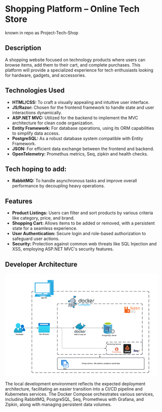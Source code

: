 # Shopping Platform – Online Tech Store
known in repo as Project-Tech-Shop

## Description

A shopping website focused on technology products where users can browse items, add them to their cart, and complete purchases. This platform will provide a specialized experience for tech enthusiasts looking for hardware, gadgets, and accessories.

## Technologies Used

- **HTML/CSS:** To craft a visually appealing and intuitive user interface.
- **JS/Razor:** Chosen for the frontend framework to handle state and user interactions dynamically.
- **ASP.NET MVC:** Utilized for the backend to implement the MVC architecture for clean code organization.
- **Entity Framework:** For database operations, using its ORM capabilities to simplify data access.
- **PostgreSQL:** As a robust database system compatible with Entity Framework.
- **JSON:** For efficient data exchange between the frontend and backend.
- **OpenTelemetry:** Promethus metrics, Seq, zipkin and health checks.

## Tech hoping to add:
- **RabbitMQ:** To handle asynchronous tasks and improve overall performance by decoupling heavy operations.

## Features

- **Product Listings:** Users can filter and sort products by various criteria like category, price, and brand.
- **Shopping Cart:** Allows items to be added or removed, with a persistent state for a seamless experience.
- **User Authentication:** Secure login and role-based authorization to safeguard user actions.
- **Security:** Protection against common web threats like SQL Injection and XSS, employing ASP.NET MVC's security features.

## Developer Architecture

![Developer Architecture](docker-compose-architecture.png)

The local development environment reflects the expected deployment architecture, facilitating an easier transition into a CI/CD pipeline and Kubernetes services. The Docker Compose orchestrates various services, including RabbitMQ, PostgreSQL, Seq, Prometheus with Grafana, and Zipkin, along with managing persistent data volumes.

